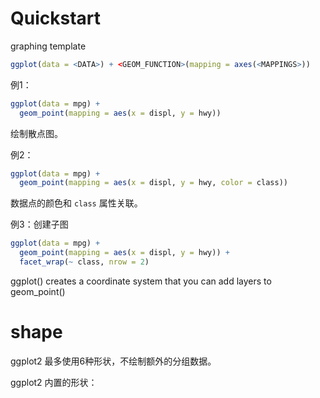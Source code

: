 # Quickstart

graphing template

```r
ggplot(data = <DATA>) + <GEOM_FUNCTION>(mapping = axes(<MAPPINGS>))
```

例1：

```r
ggplot(data = mpg) +
  geom_point(mapping = aes(x = displ, y = hwy))
```

绘制散点图。

例2：

```r
ggplot(data = mpg) +
  geom_point(mapping = aes(x = displ, y = hwy, color = class))
```

数据点的颜色和 `class` 属性关联。

例3：创建子图
```r
ggplot(data = mpg) + 
  geom_point(mapping = aes(x = displ, y = hwy)) + 
  facet_wrap(~ class, nrow = 2)
```

ggplot()	creates a coordinate system that you can add layers to
geom_point()	

# shape
ggplot2 最多使用6种形状，不绘制额外的分组数据。

ggplot2 内置的形状：
